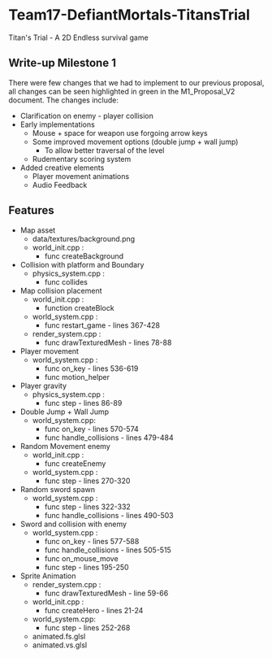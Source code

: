 # Team17-DefiantMortals-TitansTrial

Titan's Trial - A 2D Endless survival game

## Write-up Milestone 1

There were few changes that we had to implement to our previous proposal, all changes can be seen highlighted in green in the M1_Proposal_V2 document. The changes include:

* Clarification on enemy - player collision
* Early implementations
  * Mouse + space for weapon use forgoing arrow keys
  * Some improved movement options (double jump + wall jump)
    * To allow better traversal of the level
  * Rudementary scoring system
* Added creative elements
  * Player movement animations
  * Audio Feedback

## Features

* Map asset
  * data/textures/background.png
  * world_init.cpp :
    * func createBackground
* Collision with platform and Boundary
  * physics_system.cpp :
    * func collides
* Map collision placement
  * world_init.cpp :
    * function createBlock
  * world_system.cpp :
    * func restart_game - lines 367-428
  * render_system.cpp :
    * func drawTexturedMesh - lines 78-88
* Player movement
  * world_system.cpp :
    * func on_key - lines 536-619
    * func motion_helper
* Player gravity
  * physics_system.cpp :
    * func step - lines 86-89
* Double Jump + Wall Jump
  * world_system.cpp:
    * func on_key - lines 570-574
    * func handle_collisions - lines 479-484
* Random Movement enemy
  * world_init.cpp :
    * func createEnemy
  * world_system.cpp :
    * func step - lines 270-320
* Random sword spawn
  * world_system.cpp :
    * func step - lines 322-332
    * func handle_collisions - lines 490-503
* Sword and collision with enemy
  * world_system.cpp :
    * func on_key - lines 577-588
    * func handle_collisions - lines 505-515
    * func on_mouse_move
    * func step - lines 195-250
* Sprite Animation
  * render_system.cpp :
    * func drawTexturedMesh - line 59-66
  * world_init.cpp :
    * func createHero - lines 21-24
  * world_system.cpp:
    * func step - lines 252-268
  * animated.fs.glsl
  * animated.vs.glsl
